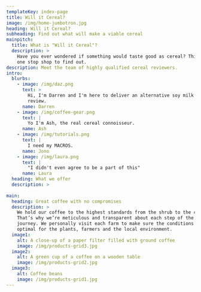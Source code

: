 ```yaml
---
templateKey: index-page
title: Will it Cereal?
image: /img/home-jumbotron.jpg
heading: Will it Cereal?
subheading: Find out what will make a viable cereal
mainpitch:
  title: What is "Will it Cereal"?
  description: >
    Have you ever wondered if something would taste good as cereal? This is your
    one stop shop to find out.
description: Meet the team of highly qualified cereal reviewers.
intro:
  blurbs:
    - image: /img/daz.png
      text: >
        Hi, I'm Darren and I'm here to deliver an alternative soy milk based
        review.
      name: Darren
    - image: /img/coffee-gear.png
      text: |
        Yo I'm Ash, the real cereal connoisseur.
      name: Ash
    - image: /img/tutorials.png
      text: |
        I need my MACROS.
      name: Jono
    - image: /img/laura.png
      text: |
        "I didn't even agree to be a part of this"
      name: Laura
  heading: What we offer
  description: >
    
main:
  heading: Great coffee with no compromises
  description: >
    We hold our coffee to the highest standards from the shrub to the cup.
    That’s why we’re meticulous and transparent about each step of the coffee’s
    journey. We personally visit each farm to make sure the conditions are
    optimal for the plants, farmers and the local environment.
  image1:
    alt: A close-up of a paper filter filled with ground coffee
    image: /img/products-grid3.jpg
  image2:
    alt: A green cup of a coffee on a wooden table
    image: /img/products-grid2.jpg
  image3:
    alt: Coffee beans
    image: /img/products-grid1.jpg
---
```

